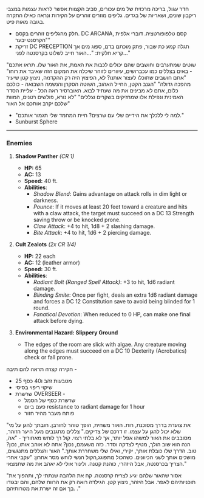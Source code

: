 חדר עגול, בריכה מרכזית של מים עכורים, סביב הקצוות אפשר לראות עצמות במצבי ריקבון שונים, ושאריות של בגדים. גליפים מוזרים זוהרים על הקירות ונראה כאילו התקרה בגובה מאות פיט.

* חלק מהגליפים זוהרים בקסם. DC ARCANA, קסם טלפופורטציה. דוברי אלפית "הקרסנט יבער"
* זריקת DC PRECEPTION תגלה קמע כת שבור, פתק מוכתם בדם, ספוג מים אך קריא חלקית: "...האור חייב לשלוט בקרסנטה לפני..."

"שוטים שמתערבים וחושבים שהם יכולים לכבות את האמת, את האור שלו. תראו אתכם - באים בצללים כמו עכברושים, עיוורים לזוהר שיכלה את המקום הזה שאיבד את רוחו"
"אתם חושבים שתוכלו לעצור אותנו? לא, הפיצוץ היה רק ההקדמה, ניצוץ קטן שיעיר מהפכה גדולה"
"הגנב הקטן, החייל האהוב, השוטה הסקרן והנשמה השבואה - כולכם כלום, אתם לא מבינים את מה שעתיד לבוא. האוברסיר ראה הכל - עליית הסדר האמינית ונפילת אלו שמחזיקים בשקרים וצללים"
"לא נורא, פולשים רטנים, המוות שלכם יקרב אותכם אל האור"
* "למה לי ללכלך את הידיים שלי עם שרצים? חיית המחמד שלי תגמור אותכם."
* Sunburst Sphere

______________________________________________________________________
### **Enemies**

1. **Shadow Panther** _(CR 1)_
    - **HP:** 65
    - **AC:** 13
    - **Speed:** 40 ft.
    - **Abilities**:
        - _Shadow Blend_: Gains advantage on attack rolls in dim light or darkness.
        - _Pounce_: If it moves at least 20 feet toward a creature and hits with a claw attack, the target must succeed on a DC 13 Strength saving throw or be knocked prone.
        - _Claw Attack_: +4 to hit, 1d8 + 2 slashing damage.
        - _Bite Attack_: +4 to hit, 1d6 + 2 piercing damage.
2. **Cult Zealots** _(2x CR 1/4)_
    
    - **HP:** 22 each
    - **AC:** 12 (leather armor)
    - **Speed:** 30 ft.
    - **Abilities**:
        - _Radiant Bolt (Ranged Spell Attack)_: +3 to hit, 1d6 radiant damage.
        - _Blinding Smite_: Once per fight, deals an extra 1d6 radiant damage and forces a DC 12 Constitution save to avoid being blinded for 1 round.
        - _Fanatical Devotion_: When reduced to 0 HP, can make one final attack before dying.
3. **Environmental Hazard: Slippery Ground**
    
    - The edges of the room are slick with algae. Any creature moving along the edges must succeed on a DC 10 Dexterity (Acrobatics) check or fall prone.


חקירה קצרה תראה להם תיבה - 
* 25 מטבעות זהב ו40 כסף
* שיקוי ריפוי בסיסי
* שרשרת OVERSEER -
	* שרשרת כסף של הסמל
	* פעם ביום resistance to radiant damage for 1 hour
	* פותח מעבר מהיר חזור

"את צועדת בדרך מסוכנת, רות. האור משחית, הופך טוהר לחורבן. חובתך להגן על מי שלא יכול להגן על עצמו. זו דרכם של צדיקים."
צללים מתגנבים מעל היער הזוהר, מסובבים את האור למשהו אפל יותר, אך לא בלתי רצוי. קול רך  לוחש מאחוריך - "אה, הנה הוא שוב הולך, מטיף לצדקה וסדר. כזה משעמם, נכון? אתה לא אוהב אותו, נכון? טוב. הדרך שלו כובלת אותך, יקירי, ואילו שלי משחררת אותך."
האור והצללים מתנגשים, מושכים אותך לשני הכיוונים. כשהכול מתפוגג,הקול הנשי לוחש מסר אחרון:
"עקבי אחרי הצריך בכרסנטה, אבל היזהרי, כוהנת קטנה. ולינור אולי לא יאהב את מה שתמצאי."


"אסור שהאור שלהם יגיע לצריח קרסנטה. קח את הלהבה שנתתי לך, ותהפוך את תוכניותיהם לאפר. אבל היזהר, ניצוץ קטן. הגילדה רואה רק את הרווח שלהם, והם יבגודו בך אם זה ישרת את מטרותיהם. ."


